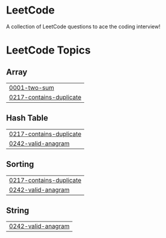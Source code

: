 # LeetCode
A collection of LeetCode questions to ace the coding interview!

<!---LeetCode Topics Start-->
# LeetCode Topics
## Array
|  |
| ------- |
| [0001-two-sum](https://github.com/Manaspatil30/LeetCode/tree/master/0001-two-sum) |
| [0217-contains-duplicate](https://github.com/Manaspatil30/LeetCode/tree/master/0217-contains-duplicate) |
## Hash Table
|  |
| ------- |
| [0217-contains-duplicate](https://github.com/Manaspatil30/LeetCode/tree/master/0217-contains-duplicate) |
| [0242-valid-anagram](https://github.com/Manaspatil30/LeetCode/tree/master/0242-valid-anagram) |
## Sorting
|  |
| ------- |
| [0217-contains-duplicate](https://github.com/Manaspatil30/LeetCode/tree/master/0217-contains-duplicate) |
| [0242-valid-anagram](https://github.com/Manaspatil30/LeetCode/tree/master/0242-valid-anagram) |
## String
|  |
| ------- |
| [0242-valid-anagram](https://github.com/Manaspatil30/LeetCode/tree/master/0242-valid-anagram) |
<!---LeetCode Topics End-->
